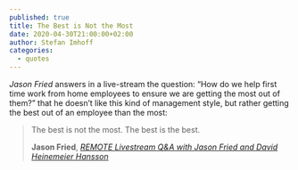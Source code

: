 ```yaml
---
published: true
title: The Best is Not the Most
date: 2020-04-30T21:00:00+02:00
author: Stefan Imhoff
categories:
  - quotes
---
```


_Jason Fried_ answers in a live-stream the question: <q>How do we help first time work from home employees to ensure we are getting the most out of them?</q> that he doesn’t like this kind of management style, but rather getting the best out of an employee than the most:

> The best is not the most. The best is the best.
>
> **Jason Fried**, _[REMOTE Livestream Q&A with Jason Fried and David Heinemeier Hansson](https://youtu.be/KPKOVT4vZD4?t=6450)_
